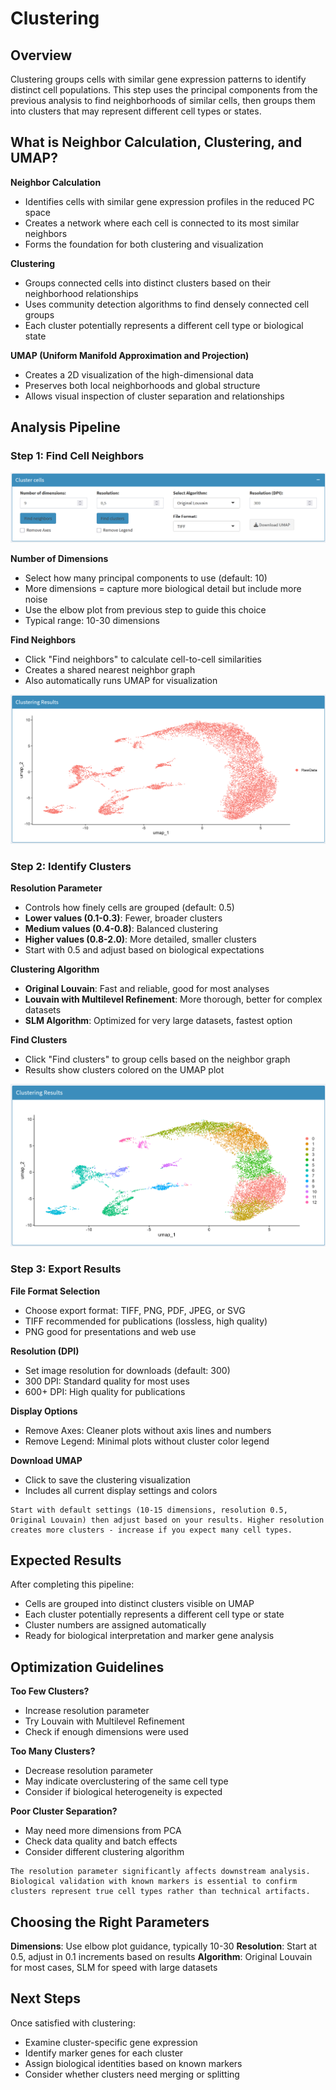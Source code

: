 # Clustering

## Overview
Clustering groups cells with similar gene expression patterns to identify distinct cell populations. This step uses the principal components from the previous analysis to find neighborhoods of similar cells, then groups them into clusters that may represent different cell types or states.

## What is Neighbor Calculation, Clustering, and UMAP?

**Neighbor Calculation**
- Identifies cells with similar gene expression profiles in the reduced PC space
- Creates a network where each cell is connected to its most similar neighbors
- Forms the foundation for both clustering and visualization

**Clustering**
- Groups connected cells into distinct clusters based on their neighborhood relationships
- Uses community detection algorithms to find densely connected cell groups
- Each cluster potentially represents a different cell type or biological state

**UMAP (Uniform Manifold Approximation and Projection)**
- Creates a 2D visualization of the high-dimensional data
- Preserves both local neighborhoods and global structure
- Allows visual inspection of cluster separation and relationships

## Analysis Pipeline

### Step 1: Find Cell Neighbors

![](../_static/images/single_dataset_analysis/cluster_tab_single.png)

**Number of Dimensions**
- Select how many principal components to use (default: 10)
- More dimensions = capture more biological detail but include more noise
- Use the elbow plot from previous step to guide this choice
- Typical range: 10-30 dimensions

**Find Neighbors**
- Click "Find neighbors" to calculate cell-to-cell similarities
- Creates a shared nearest neighbor graph
- Also automatically runs UMAP for visualization

![](../_static/images/single_dataset_analysis/voisin_single.png)

### Step 2: Identify Clusters

**Resolution Parameter**
- Controls how finely cells are grouped (default: 0.5)
- **Lower values (0.1-0.3)**: Fewer, broader clusters
- **Medium values (0.4-0.8)**: Balanced clustering  
- **Higher values (0.8-2.0)**: More detailed, smaller clusters
- Start with 0.5 and adjust based on biological expectations

**Clustering Algorithm**
- **Original Louvain**: Fast and reliable, good for most analyses
- **Louvain with Multilevel Refinement**: More thorough, better for complex datasets
- **SLM Algorithm**: Optimized for very large datasets, fastest option

**Find Clusters**
- Click "Find clusters" to group cells based on the neighbor graph
- Results show clusters colored on the UMAP plot

![](../_static/images/single_dataset_analysis/cluster_single.png)

### Step 3: Export Results

**File Format Selection**
- Choose export format: TIFF, PNG, PDF, JPEG, or SVG
- TIFF recommended for publications (lossless, high quality)
- PNG good for presentations and web use

**Resolution (DPI)**
- Set image resolution for downloads (default: 300)
- 300 DPI: Standard quality for most uses
- 600+ DPI: High quality for publications

**Display Options**
- Remove Axes: Cleaner plots without axis lines and numbers
- Remove Legend: Minimal plots without cluster color legend

**Download UMAP**
- Click to save the clustering visualization
- Includes all current display settings and colors

```{tip}
Start with default settings (10-15 dimensions, resolution 0.5, Original Louvain) then adjust based on your results. Higher resolution creates more clusters - increase if you expect many cell types.
```

## Expected Results

After completing this pipeline:
- Cells are grouped into distinct clusters visible on UMAP
- Each cluster potentially represents a different cell type or state
- Cluster numbers are assigned automatically
- Ready for biological interpretation and marker gene analysis

## Optimization Guidelines

**Too Few Clusters?**
- Increase resolution parameter
- Try Louvain with Multilevel Refinement
- Check if enough dimensions were used

**Too Many Clusters?**
- Decrease resolution parameter
- May indicate overclustering of the same cell type
- Consider if biological heterogeneity is expected

**Poor Cluster Separation?**
- May need more dimensions from PCA
- Check data quality and batch effects
- Consider different clustering algorithm

```{warning}
The resolution parameter significantly affects downstream analysis. Biological validation with known markers is essential to confirm clusters represent true cell types rather than technical artifacts.
```

## Choosing the Right Parameters

**Dimensions**: Use elbow plot guidance, typically 10-30
**Resolution**: Start at 0.5, adjust in 0.1 increments based on results
**Algorithm**: Original Louvain for most cases, SLM for speed with large datasets

## Next Steps

Once satisfied with clustering:
- Examine cluster-specific gene expression
- Identify marker genes for each cluster
- Assign biological identities based on known markers
- Consider whether clusters need merging or splitting
